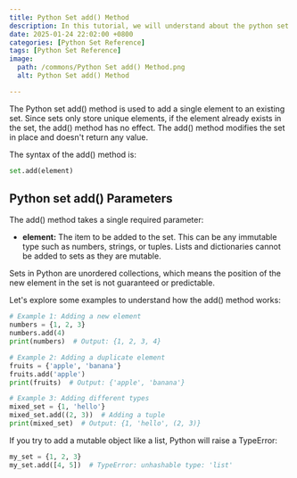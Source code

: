 ```yaml
---
title: Python Set add() Method 
description: In this tutorial, we will understand about the python set add() method and its uses.
date: 2025-01-24 22:02:00 +0800
categories: [Python Set Reference]
tags: [Python Set Reference]
image:
  path: /commons/Python Set add() Method.png
  alt: Python Set add() Method 

---
```


<script type="text/javascript">
	atOptions = {
		'key' : 'f934c5057f4cfe34762901514605d248',
		'format' : 'iframe',
		'height' : 180,
		'width' : 800,
		'params' : {}
	};
</script>
<script type="text/javascript" src="https://www.highperformanceformat.com/f934c5057f4cfe34762901514605d248/invoke.js"></script>
The Python set add() method is used to add a single element to an existing set. Since sets only store unique elements, if the element already exists in the set, the add() method has no effect. The add() method modifies the set in place and doesn't return any value.

The syntax of the add() method is:

```python
set.add(element)
```

## Python set add() Parameters

<script type="text/javascript">
	atOptions = {
		'key' : 'f934c5057f4cfe34762901514605d248',
		'format' : 'iframe',
		'height' : 180,
		'width' : 800,
		'params' : {}
	};
</script>
<script type="text/javascript" src="https://www.highperformanceformat.com/f934c5057f4cfe34762901514605d248/invoke.js"></script>
The add() method takes a single required parameter:

<script type="text/javascript">
	atOptions = {
		'key' : 'f934c5057f4cfe34762901514605d248',
		'format' : 'iframe',
		'height' : 180,
		'width' : 800,
		'params' : {}
	};
</script>
<script type="text/javascript" src="https://www.highperformanceformat.com/f934c5057f4cfe34762901514605d248/invoke.js"></script>
* **element:** The item to be added to the set. This can be any immutable type such as numbers, strings, or tuples. Lists and dictionaries cannot be added to sets as they are mutable.

Sets in Python are unordered collections, which means the position of the new element in the set is not guaranteed or predictable.

Let's explore some examples to understand how the add() method works:

```python
# Example 1: Adding a new element
numbers = {1, 2, 3}
numbers.add(4)
print(numbers)  # Output: {1, 2, 3, 4}

# Example 2: Adding a duplicate element
fruits = {'apple', 'banana'}
fruits.add('apple')
print(fruits)  # Output: {'apple', 'banana'}

# Example 3: Adding different types
mixed_set = {1, 'hello'}
mixed_set.add((2, 3))  # Adding a tuple
print(mixed_set)  # Output: {1, 'hello', (2, 3)}
```

If you try to add a mutable object like a list, Python will raise a TypeError:

```python
my_set = {1, 2, 3}
my_set.add([4, 5])  # TypeError: unhashable type: 'list'
```